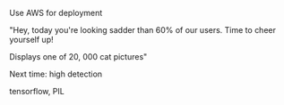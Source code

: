 Use AWS for deployment

"Hey, today you're looking sadder than 60% of our users. Time to cheer yourself up!

Displays one of 20, 000 cat pictures"

Next time: high detection

tensorflow, PIL